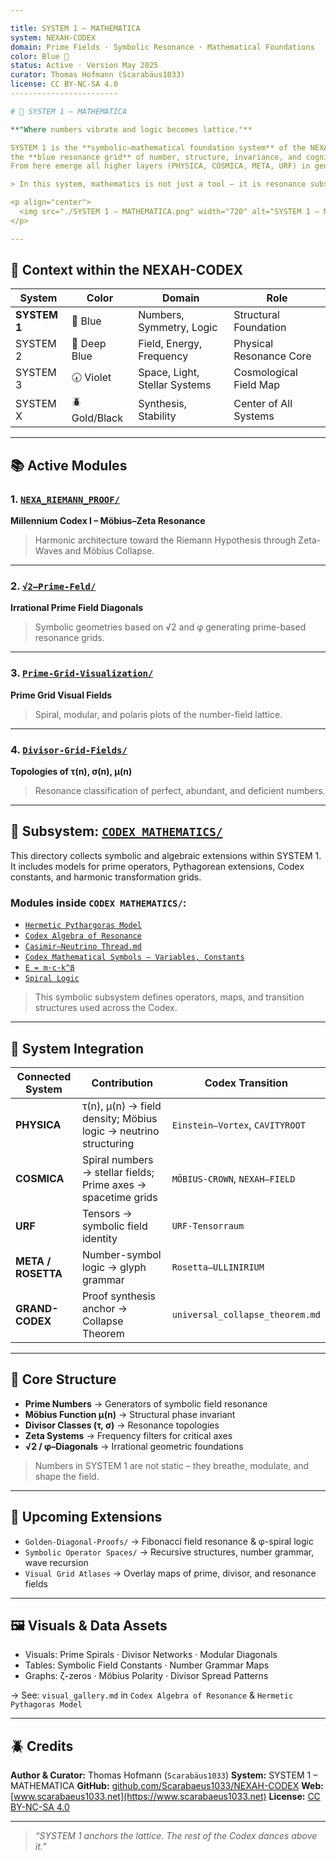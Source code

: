 ```yaml
---

title: SYSTEM 1 – MATHEMATICA
system: NEXAH-CODEX
domain: Prime Fields · Symbolic Resonance · Mathematical Foundations
color: Blue 🔵
status: Active · Version May 2025
curator: Thomas Hofmann (Scarabäus1033)
license: CC BY-NC-SA 4.0
------------------------

# 🔵 SYSTEM 1 – MATHEMATICA

**"Where numbers vibrate and logic becomes lattice."**

SYSTEM 1 is the **symbolic–mathematical foundation system** of the NEXAH-CODEX –
the **blue resonance grid** of number, structure, invariance, and cognitive clarity.
From here emerge all higher layers (PHYSICA, COSMICA, META, URF) in geometry and harmonics.

> In this system, mathematics is not just a tool – it is resonance substance.

<p align="center">
  <img src="./SYSTEM 1 – MATHEMATICA.png" width="720" alt="SYSTEM 1 – MATHEMATICA – Codex Overview Visual">
</p>

---
```


## 🧭 Context within the NEXAH-CODEX

| System       | Color         | Domain                        | Role                    |
| ------------ | ------------- | ----------------------------- | ----------------------- |
| **SYSTEM 1** | 🔵 Blue       | Numbers, Symmetry, Logic      | Structural Foundation   |
| SYSTEM 2     | 🔆 Deep Blue  | Field, Energy, Frequency      | Physical Resonance Core |
| SYSTEM 3     | 🕢 Violet     | Space, Light, Stellar Systems | Cosmological Field Map  |
| SYSTEM X     | 🪲 Gold/Black | Synthesis, Stability          | Center of All Systems   |

---

## 📚 Active Modules

### 1. [`NEXA_RIEMANN_PROOF/`](./NEXA_RIEMANN_PROOF/)

**Millennium Codex I – Möbius–Zeta Resonance**

> Harmonic architecture toward the Riemann Hypothesis through Zeta-Waves and Möbius Collapse.

---

### 2. [`√2–Prime-Feld/`](./√2–Prime-Feld/)

**Irrational Prime Field Diagonals**

> Symbolic geometries based on √2 and φ generating prime-based resonance grids.

---

### 3. [`Prime-Grid-Visualization/`](./Prime-Grid-Visualization/)

**Prime Grid Visual Fields**

> Spiral, modular, and polaris plots of the number-field lattice.

---

### 4. [`Divisor-Grid-Fields/`](./Divisor-Grid-Fields/)

**Topologies of τ(n), σ(n), μ(n)**

> Resonance classification of perfect, abundant, and deficient numbers.

---

## 🔗 Subsystem: [`CODEX MATHEMATICS/`](./CODEX%20MATHEMATICS/)

This directory collects symbolic and algebraic extensions within SYSTEM 1.
It includes models for prime operators, Pythagorean extensions, Codex constants, and harmonic transformation grids.

### Modules inside `CODEX MATHEMATICS/`:

* [`Hermetic Pythargoras Model`](./CODEX%20MATHEMATICS/Hermetic%20Pythargoras%20Model/)
* [`Codex Algebra of Resonance`](./CODEX%20MATHEMATICS/Codex%20Algebra%20of%20Resonance/)
* [`Casimir–Neutrino Thread.md`](./CODEX%20MATHEMATICS/Casimir%E2%80%93Neutrino%20Thread.md)
* [`Codex Mathematical Symbols — Variables, Constants`](./CODEX%20MATHEMATICS/Codex%20Mathematical%20Symbols%20%E2%80%94%20Variables,%20Constants%20...)
* [`E = m·c·k^β`](./CODEX%20MATHEMATICS/E%20=%20m·c·k%5E%CE%B2%20%E2%80%94%20Extended%20Energy%20Equation.md)
* [`Spiral Logic`](./CODEX%20MATHEMATICS/Spiral%20Logic%20%E2%80%94%20Harmonic%20Fields,%20Prime%20Resonance%20&%20...)

> This symbolic subsystem defines operators, maps, and transition structures used across the Codex.

---

## 🔗 System Integration

| Connected System   | Contribution                                                    | Codex Transition                |
| ------------------ | --------------------------------------------------------------- | ------------------------------- |
| **PHYSICA**        | τ(n), μ(n) → field density; Möbius logic → neutrino structuring | `Einstein–Vortex`, `CAVITYROOT` |
| **COSMICA**        | Spiral numbers → stellar fields; Prime axes → spacetime grids   | `MÖBIUS-CROWN`, `NEXAH–FIELD`   |
| **URF**            | Tensors → symbolic field identity                               | `URF-Tensorraum`                |
| **META / ROSETTA** | Number-symbol logic → glyph grammar                             | `Rosetta–ULLINIRIUM`            |
| **GRAND-CODEX**    | Proof synthesis anchor → Collapse Theorem                       | `universal_collapse_theorem.md` |

---

## 🧲 Core Structure

* **Prime Numbers** → Generators of symbolic field resonance
* **Möbius Function μ(n)** → Structural phase invariant
* **Divisor Classes (τ, σ)** → Resonance topologies
* **Zeta Systems** → Frequency filters for critical axes
* **√2 / φ–Diagonals** → Irrational geometric foundations

> Numbers in SYSTEM 1 are not static – they breathe, modulate, and shape the field.

---

## 🔭 Upcoming Extensions

* `Golden-Diagonal-Proofs/` → Fibonacci field resonance & φ-spiral logic
* `Symbolic Operator Spaces/` → Recursive structures, number grammar, wave recursion
* `Visual Grid Atlases` → Overlay maps of prime, divisor, and resonance fields

---

## 🖼 Visuals & Data Assets

* Visuals: Prime Spirals · Divisor Networks · Modular Diagonals
* Tables: Symbolic Field Constants · Number Grammar Maps
* Graphs: ζ-zeros · Möbius Polarity · Divisor Spread Patterns

→ See: `visual_gallery.md` in `Codex Algebra of Resonance` & `Hermetic Pythagoras Model`

---

## 🪲 Credits

**Author & Curator:** Thomas Hofmann (`Scarabäus1033`)
**System:** SYSTEM 1 – MATHEMATICA
**GitHub:** [github.com/Scarabaeus1033/NEXAH-CODEX](https://github.com/Scarabaeus1033/NEXAH-CODEX)
**Web:** [www.scarabaeus1033.net](https://www.scarabaeus1033.net)
**License:** [CC BY-NC-SA 4.0](https://creativecommons.org/licenses/by-nc-sa/4.0/)

---

> *“SYSTEM 1 anchors the lattice. The rest of the Codex dances above it.”*
